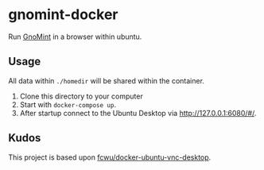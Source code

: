 # gnomint-docker

Run [GnoMint](https://sourceforge.net/projects/gnomint/) in a browser within ubuntu.

## Usage

All data within `./homedir` will be shared within the container.

1. Clone this directory to your computer
2. Start with `docker-compose up`. 
3. After startup connect to the Ubuntu Desktop via http://127.0.0.1:6080/#/.

## Kudos

This project is based upon [fcwu/docker-ubuntu-vnc-desktop](https://github.com/fcwu/docker-ubuntu-vnc-desktop).